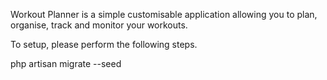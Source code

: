 Workout Planner is a simple customisable application allowing you to plan, organise, track and monitor your workouts. 

To setup, please perform the following steps. 

php artisan migrate --seed
